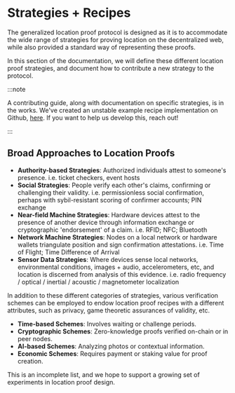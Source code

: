 # Strategies + Recipes

The generalized location proof protocol is designed as it is to accommodate the wide range of strategies for proving location on the
decentralized web, while also provided a standard way of representing these proofs.

In this section of the documentation, we will define these different location proof strategies, and document how to contribute a new
strategy to the protocol.

:::note

A contributing guide, along with documentation on specific strategies, is in the works. We've created an unstable example recipe implementation on Github, [here](https://github.com/AstralProtocol/astralprotocol/tree/main/src/contracts/location-proof-protocol/recipes/01-authority-v0.0). If you want to help us develop this, reach out!

:::

## Broad Approaches to Location Proofs

- **Authority-based Strategies**: Authorized individuals attest to someone's presence. i.e. ticket checkers, event hosts
- **Social Strategies**: People verify each other's claims, confirming or challenging their validity. i.e. permissionless social
  confirmation, perhaps with sybil-resistant scoring of confirmer accounts; PIN exchange
- **Near-field Machine Strategies**: Hardware devices attest to the presence of another device through information exchange or cryptographic
  'endorsement' of a claim. i.e. RFID; NFC; Bluetooth
- **Network Machine Strategies**: Nodes on a local network or hardware wallets triangulate position and sign confirmation attestations. i.e.
  Time of Flight; Time Difference of Arrival
- **Sensor Data Strategies**: Where devices sense local networks, environmental conditions, images + audio, accelerometers, etc, and
  location is discerned from analysis of this evidence. i.e. radio frequency / optical / inertial / acoustic / magnetometer localization

In addition to these different categories of strategies, various verification schemes can be employed to endow location proof recipes with a
different attributes, such as privacy, game theoretic assurances of validity, etc.

- **Time-based Schemes**: Involves waiting or challenge periods.
- **Cryptographic Schemes**: Zero-knowledge proofs verified on-chain or in peer nodes.
- **AI-based Schemes**: Analyzing photos or contextual information.
- **Economic Schemes**: Requires payment or staking value for proof creation.

This is an incomplete list, and we hope to support a growing set of experiments in location proof design.
